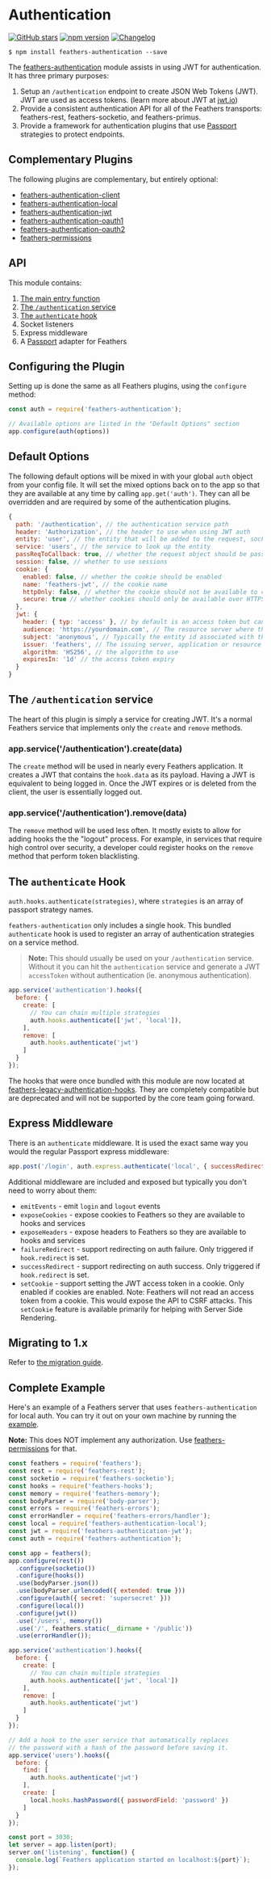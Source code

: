# Authentication

[![GitHub stars](https://img.shields.io/github/stars/feathersjs/feathers-authentication.png?style=social&label=Star)](https://github.com/feathersjs/feathers-authentication/)
[![npm version](https://img.shields.io/npm/v/feathers-authentication.png?style=flat-square)](https://www.npmjs.com/package/feathers-authentication)
[![Changelog](https://img.shields.io/badge/changelog-.md-blue.png?style=flat-square)](https://github.com/feathersjs/feathers-authentication/blob/master/CHANGELOG.md)

```
$ npm install feathers-authentication --save
```

The [feathers-authentication](https://github.com/feathersjs/feathers-authentication) module assists in using JWT for authentication.  It has three primary purposes:

1. Setup an `/authentication` endpoint to create JSON Web Tokens (JWT). JWT are used as access tokens. (learn more about JWT at [jwt.io](https://jwt.io))
2. Provide a consistent authentication API for all of the Feathers transports: feathers-rest, feathers-socketio, and feathers-primus.
3. Provide a framework for authentication plugins that use [Passport](http://passportjs.org/) strategies to protect endpoints.

## Complementary Plugins

The following plugins are complementary, but entirely optional:

- [feathers-authentication-client](./client.md)
- [feathers-authentication-local](./local.md)
- [feathers-authentication-jwt](./jwt.md)
- [feathers-authentication-oauth1](./oauth1.md)
- [feathers-authentication-oauth2](./oauth2.md)
- [feathers-permissions](./permissions.md)

## API

This module contains:

1. [The main entry function](#configuring-the-plugin)
2. [The `/authentication` service](#the-authentication-service)
3. [The `authenticate` hook](#the-authenticate-hook)
4. Socket listeners
5. Express middleware
6. A [Passport](http://passportjs.org/) adapter for Feathers

## Configuring the Plugin
Setting up is done the same as all Feathers plugins, using the `configure` method:

```js
const auth = require('feathers-authentication');

// Available options are listed in the "Default Options" section
app.configure(auth(options))
```

## Default Options

The following default options will be mixed in with your global `auth` object from your config file. It will set the mixed options back on to the app so that they are available at any time by calling `app.get('auth')`. They can all be overridden and are required by some of the authentication plugins.

```js
{
  path: '/authentication', // the authentication service path
  header: 'Authorization', // the header to use when using JWT auth
  entity: 'user', // the entity that will be added to the request, socket, and hook.params. (ie. req.user, socket.user, hook.params.user)
  service: 'users', // the service to look up the entity
  passReqToCallback: true, // whether the request object should be passed to the strategies `verify` function
  session: false, // whether to use sessions
  cookie: {
    enabled: false, // whether the cookie should be enabled
    name: 'feathers-jwt', // the cookie name
    httpOnly: false, // whether the cookie should not be available to client side JavaScript
    secure: true // whether cookies should only be available over HTTPS
  },
  jwt: {
    header: { typ: 'access' }, // by default is an access token but can be any type
    audience: 'https://yourdomain.com', // The resource server where the token is processed
    subject: 'anonymous', // Typically the entity id associated with the JWT
    issuer: 'feathers', // The issuing server, application or resource
    algorithm: 'HS256', // the algorithm to use
    expiresIn: '1d' // the access token expiry
  }
}
```

## The `/authentication` service
The heart of this plugin is simply a service for creating JWT.  It's a normal Feathers service that implements only the `create` and `remove` methods.  

### app.service('/authentication').create(data)

The `create` method will be used in nearly every Feathers application.  It creates a JWT that contains the `hook.data` as its payload.  Having a JWT is equivalent to being logged in.  Once the JWT expires or is deleted from the client, the user is essentially logged out.

### app.service('/authentication').remove(data)

The `remove` method will be used less often.  It mostly exists to allow for adding hooks the the "logout" process.  For example, in services that require high control over security, a developer could register hooks on the `remove` method that perform token blacklisting.

## The `authenticate` Hook

`auth.hooks.authenticate(strategies)`, where `strategies` is an array of passport strategy names.

`feathers-authentication` only includes a single hook. This bundled `authenticate` hook is used to register an array of authentication strategies on a service method.

> **Note:** This should usually be used on your `/authentication` service. Without it you can hit the `authentication` service and generate a JWT `accessToken` without authentication (ie. anonymous authentication).

```js
app.service('authentication').hooks({
  before: {
    create: [
      // You can chain multiple strategies
      auth.hooks.authenticate(['jwt', 'local']),
    ],
    remove: [
      auth.hooks.authenticate('jwt')
    ]
  }
});
```

The hooks that were once bundled with this module are now located at [feathers-legacy-authentication-hooks](https://github.com/feathersjs/feathers-legacy-authentication-hooks). They are completely compatible but are deprecated and will not be supported by the core team going forward.

## Express Middleware

There is an `authenticate` middleware. It is used the exact same way you would the regular Passport express middleware:

```js
app.post('/login', auth.express.authenticate('local', { successRedirect: '/app', failureRedirect: '/login' }));
```

Additional middleware are included and exposed but typically you don't need to worry about them:

- `emitEvents` - emit `login` and `logout` events
- `exposeCookies` - expose cookies to Feathers so they are available to hooks and services
- `exposeHeaders` - expose headers to Feathers so they are available to hooks and services
- `failureRedirect` - support redirecting on auth failure. Only triggered if `hook.redirect` is set.
- `successRedirect` - support redirecting on auth success. Only triggered if `hook.redirect` is set.
- `setCookie` - support setting the JWT access token in a cookie. Only enabled if cookies are enabled.  Note: Feathers will not read an access token from a cookie.  This would expose the API to CSRF attacks.  This `setCookie` feature is available primarily for helping with Server Side Rendering.

## Migrating to 1.x
Refer to [the migration guide](https://github.com/feathersjs/feathers-authentication/blob/master/docs/migrating.md).

## Complete Example
Here's an example of a Feathers server that uses `feathers-authentication` for local auth. You can try it out on your own machine by running the [example](./example/).

**Note:** This does NOT implement any authorization. Use [feathers-permissions](https://github.com/feathersjs/feathers-permissions) for that.

```js
const feathers = require('feathers');
const rest = require('feathers-rest');
const socketio = require('feathers-socketio');
const hooks = require('feathers-hooks');
const memory = require('feathers-memory');
const bodyParser = require('body-parser');
const errors = require('feathers-errors');
const errorHandler = require('feathers-errors/handler');
const local = require('feathers-authentication-local');
const jwt = require('feathers-authentication-jwt');
const auth = require('feathers-authentication');

const app = feathers();
app.configure(rest())
  .configure(socketio())
  .configure(hooks())
  .use(bodyParser.json())
  .use(bodyParser.urlencoded({ extended: true }))
  .configure(auth({ secret: 'supersecret' }))
  .configure(local())
  .configure(jwt())
  .use('/users', memory())
  .use('/', feathers.static(__dirname + '/public'))
  .use(errorHandler());

app.service('authentication').hooks({
  before: {
    create: [
      // You can chain multiple strategies
      auth.hooks.authenticate(['jwt', 'local'])
    ],
    remove: [
      auth.hooks.authenticate('jwt')
    ]
  }
});

// Add a hook to the user service that automatically replaces
// the password with a hash of the password before saving it.
app.service('users').hooks({
  before: {
    find: [
      auth.hooks.authenticate('jwt')
    ],
    create: [
      local.hooks.hashPassword({ passwordField: 'password' })
    ]
  }
});

const port = 3030;
let server = app.listen(port);
server.on('listening', function() {
  console.log(`Feathers application started on localhost:${port}`);
});
```